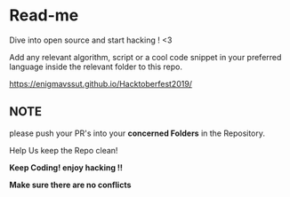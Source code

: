 <h1>Read-me</h1>
Dive into open source and start hacking ! &lt;3

Add any relevant algorithm, script or a cool code snippet in your preferred language inside the relevant folder to this repo.

https://enigmavssut.github.io/Hacktoberfest2019/

<h2>NOTE</h2>

please push your PR's into your <b>concerned Folders</b> in the Repository.<br>

Help Us keep the Repo clean!<br> 

<b>Keep Coding!<b>
<b>enjoy hacking !!<b>

Make sure there are no conflicts 
